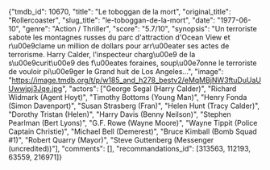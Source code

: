 {"tmdb_id": 10670, "title": "Le toboggan de la mort", "original_title": "Rollercoaster", "slug_title": "le-toboggan-de-la-mort", "date": "1977-06-10", "genre": "Action / Thriller", "score": "5.7/10", "synopsis": "Un terroriste sabote les montagnes russes du parc d'attraction d'Ocean View et r\u00e9clame un million de dollars pour arr\u00eater ses actes de terrorisme. Harry Calder, l'inspecteur charg\u00e9 de la s\u00e9curit\u00e9 des f\u00eates foraines, soup\u00e7onne le terroriste de vouloir pi\u00e9ger le Grand huit de Los Angeles...", "image": "https://image.tmdb.org/t/p/w185_and_h278_bestv2/eMqMBjNW3ftuDuUaUUwwjpj3Jqe.jpg", "actors": ["George Segal (Harry Calder)", "Richard Widmark (Agent Hoyt)", "Timothy Bottoms (Young Man)", "Henry Fonda (Simon Davenport)", "Susan Strasberg (Fran)", "Helen Hunt (Tracy Calder)", "Dorothy Tristan (Helen)", "Harry Davis (Benny Neilson)", "Stephen Pearlman (Bert Lyons)", "G.F. Rowe (Wayne Moore)", "Wayne Tippit (Police Captain Christie)", "Michael Bell (Demerest)", "Bruce Kimball (Bomb Squad #1)", "Robert Quarry (Mayor)", "Steve Guttenberg (Messenger (uncredited))"], "comments": [], "recommandations_id": [313563, 112193, 63559, 216971]}